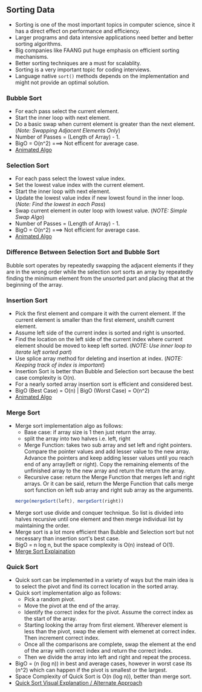 ## Sorting Data

- Sorting is one of the most important topics in computer science, since it has a direct effect on performance and efficiency.
- Larger programs and data intensive applications need better and better sorting algorithms.
- Big companies like FAANG put huge emphasis on efficient sorting mechanisms.
- Better sorting techniques are a must for scalablity.
- Sorting is a very important topic for coding interviews.
- Language native `sort()` methods depends on the implementation and might not provide an optimal solution.

### Bubble Sort

- For each pass select the current element.
- Start the inner loop with next element.
- Do a basic swap when current element is greater than the next element.(_Note: Swapping Adjacent Elements Only_)
- Number of Passes = (Length of Array) - 1.
- BigO = O(n^2) ===> Not efficent for average case.
- [Animated Algo](https://www.youtube.com/watch?v=18OO361--1E&ab_channel=Codearchery)

### Selection Sort

- For each pass select the lowest value index.
- Set the lowest value index with the current element.
- Start the inner loop with next element.
- Update the lowest value index if new lowest found in the inner loop. (_Note: Find the lowest in each Pass_)
- Swap current element in outer loop with lowest value. (_NOTE: Simple Swap Algo_)
- Number of Passes = (Length of Array) - 1.
- BigO = O(n^2) ===> Not efficient for average case.
- [Animated Algo](https://www.youtube.com/watch?v=R_f3PJtRqUQ&ab_channel=Codearchery)

### Difference Between Selection Sort and Bubble Sort

Bubble sort operates by repeatedly swapping the adjacent elements if they are in the wrong order while the selection sort sorts an array by repeatedly finding the minimum element from the unsorted part and placing that at the beginning of the array.

### Insertion Sort

- Pick the first element and compare it with the current element. If the current element is smaller than the first element, unshift current element.
- Assume left side of the current index is sorted and right is unsorted.
- Find the location on the left side of the current index where current element should be moved to keep left sorted. (_NOTE: Use inner loop to iterate left sorted part_)
- Use splice array method for deleting and insertion at index. (_NOTE: Keeping track of index is important_)
- Insertion Sort is better than Bubble and Selection sort because the best case complexity is O(n).
- For a nearly sorted array insertion sort is efficient and considered best.
- BigO (Best Case) = O(n) | BigO (Worst Case) = O(n^2)
- [Animated Algo](https://www.youtube.com/watch?v=uMqVuEEWJv4&ab_channel=Codearchery)

### Merge Sort

- Merge sort implementation algo as follows:
  - Base case: if array size is 1 then just return the array.
  - split the array into two halves i.e. left, right
  - Merge Function: takes two sub array and set left and right pointers. Compare the pointer values and add lesser value to the new array. Advance the pointers and keep adding lesser values until you reach end of any array(left or right). Copy the remaining elements of the unfinished array to the new array and return the return the array.
  - Recursive case: return the Merge Function that merges left and right arrays. Or it can be said, return the Merge Function that calls merge sort function on left sub array and right sub array as the arguments.
  ```js
  merge(mergeSort(left), mergeSort(right))
  ```
- Merge sort use divide and conquer technique. So list is divided into halves recursive until one element and then merge individual list by maintaining the order.
- Merge sort is a lot more efficient than Bubble and Selection sort but not necessary than insertion sort's best case.
- BigO = n log n, but the space complexity is O(n) instead of O(1).
- [Merge Sort Explaination](https://www.youtube.com/watch?v=1sdEchFsL0Y&ab_channel=AaronJack)

### Quick Sort

- Quick sort can be implemented in a variety of ways but the main idea is to select the pivot and find its correct location in the sorted array. 
- Quick sort implementation algo as follows:
  - Pick a random pivot.
  - Move the pivot at the end of the array.
  - Identify the correct index for the pivot. Assume the correct index as the start of the array.
  - Starting looking the array from first element. Wherever element is less than the pivot, swap the element with elemenet at correct index. Then increment correct index.
  - Once all the comparisons are complete, swap the element at the end of the array with correct index and return the correct index.
  - Then we divide the array into left and right and repeat the process.
- BigO = (n (log n)) in best and average cases, however in worst case its (n^2) which can happen if the pivot is smallest or the largest.
- Space Complexity of Quick Sort is O(n (log n)), better than merge sort.
- [Quick Sort Visual Explanation / Alternate Approach](https://www.youtube.com/watch?v=Hoixgm4-P4M&ab_channel=MichaelSambol) 
